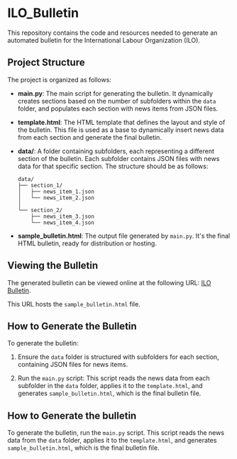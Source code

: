 # ILO_Bulletin

This repository contains the code and resources needed to generate an automated bulletin for the International Labour Organization (ILO).

## Project Structure

The project is organized as follows:

- **main.py**: The main script for generating the bulletin. It dynamically creates sections based on the number of subfolders within the `data` folder, and populates each section with news items from JSON files.

- **template.html**: The HTML template that defines the layout and style of the bulletin. This file is used as a base to dynamically insert news data from each section and generate the final bulletin.

- **data/**: A folder containing subfolders, each representing a different section of the bulletin. Each subfolder contains JSON files with news data for that specific section. The structure should be as follows:
    ```
    data/
    ├── section_1/
    │   ├── news_item_1.json
    │   └── news_item_2.json
    │
    └── section_2/
        ├── news_item_3.json
        └── news_item_4.json
    ```

- **sample_bulletin.html**: The output file generated by `main.py`. It's the final HTML bulletin, ready for distribution or hosting.

## Viewing the Bulletin

The generated bulletin can be viewed online at the following URL: [ILO Bulletin](https://josuecaldasv.github.io/ILO_Bulletin/sample_bulletin.html).

This URL hosts the `sample_bulletin.html` file.

## How to Generate the Bulletin

To generate the bulletin:

1. Ensure the `data` folder is structured with subfolders for each section, containing JSON files for news items.

2. Run the `main.py` script: This script reads the news data from each subfolder in the `data` folder, applies it to the `template.html`, and generates `sample_bulletin.html`, which is the final bulletin file.

## How to Generate the bulletin

To generate the bulletin, run the `main.py` script. This script reads the news data from the `data` folder, applies it to the `template.html`, and generates `sample_bulletin.html`, which is the final bulletin file.

